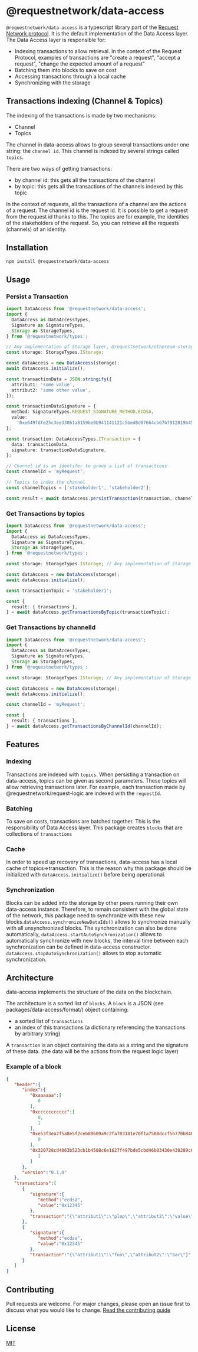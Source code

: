 # @requestnetwork/data-access

`@requestnetwork/data-access` is a typescript library part of the [Request Network protocol](https://github.com/RequestNetwork/requestNetwork).
It is the default implementation of the Data Access layer. The Data Access layer is responsible for:

- Indexing transactions to allow retrieval. In the context of the Request Protocol, examples of transactions are "create a request", "accept a request", "change the expected amount of a request"
- Batching them into blocks to save on cost
- Accessing transactions through a local cache
- Synchronizing with the storage

## Transactions indexing (Channel & Topics)

The indexing of the transactions is made by two mechanisms:

- Channel
- Topics

The channel in data-access allows to group several transactions under one string: the `channel id`.
This channel is indexed by several strings called `topics`.

There are two ways of getting transactions:

- by channel id: this gets all the transactions of the channel
- by topic: this gets all the transactions of the channels indexed by this topic

In the context of requests, all the transactions of a channel are the actions of a request.
The channel id is the request id. It is possible to get a request from the request id thanks to this.
The topics are for example, the identities of the stakeholders of the request. So, you can retrieve all the requests (channels) of an identity.

## Installation

```bash
npm install @requestnetwork/data-access
```

## Usage

### Persist a Transaction

```typescript
import DataAccess from '@requestnetwork/data-access';
import {
  DataAccess as DataAccessTypes,
  Signature as SignatureTypes,
  Storage as StorageTypes,
} from '@requestnetwork/types';

// Any implementation of Storage layer, @requestnetwork/ethereum-storage for example
const storage: StorageTypes.IStorage;

const dataAccess = new DataAccess(storage);
await dataAccess.initialize();

const transactionData = JSON.stringify({
  attribut1: 'some value',
  attribut2: 'some other value',
});

const transactionDataSignature = {
  method: SignatureTypes.REQUEST_SIGNATURE_METHOD.ECDSA,
  value:
    '0xe649fdfe25c3ee33061a8159be9b941141121c5bed8d07664cb67b7912819b4539841a206636c190178ac58978926dad1fe3637a10b656705b71bda5e187510c1b',
};

const transaction: DataAccessTypes.ITransaction = {
  data: transactionData,
  signature: transactionDataSignature,
};

// Channel id is an identifer to group a list of transactions
const channelId = 'myRequest';

// Topics to index the channel
const channelTopics = ['stakeholder1', 'stakeholder2'];

const result = await dataAccess.persistTransaction(transaction, channelId, channelTopics);
```

### Get Transactions by topics

```typescript
import DataAccess from '@requestnetwork/data-access';
import {
  DataAccess as DataAccessTypes,
  Signature as SignatureTypes,
  Storage as StorageTypes,
} from '@requestnetwork/types';

const storage: StorageTypes.IStorage; // Any implementation of Storage layer, @requestnetwork/ethereum-storage for example

const dataAccess = new DataAccess(storage);
await dataAccess.initialize();

const transactionTopic = 'stakeholder1';

const {
  result: { transactions },
} = await dataAccess.getTransactionsByTopic(transactionTopic);
```

### Get Transactions by channelId

```typescript
import DataAccess from '@requestnetwork/data-access';
import {
  DataAccess as DataAccessTypes,
  Signature as SignatureTypes,
  Storage as StorageTypes,
} from '@requestnetwork/types';

const storage: StorageTypes.IStorage; // Any implementation of Storage layer, @requestnetwork/ethereum-storage for example

const dataAccess = new DataAccess(storage);
await dataAccess.initialize();

const channelId = 'myRequest';

const {
  result: { transactions },
} = await dataAccess.getTransactionsByChannelId(channelId);
```

## Features

### Indexing

Transactions are indexed with `topics`. When persisting a transaction on data-access, topics can be given as second parameters. These topics will allow retrieving transactions later. For example, each transaction made by @requestnetwork/request-logic are indexed with the `requestId`.

### Batching

To save on costs, transactions are batched together. This is the responsibility of Data Access layer. This package creates `blocks` that are collections of `transactions`

### Cache

In order to speed up recovery of transactions, data-access has a local cache of topics=>transaction. This is the reason why this package should be initialized with `dataAccess.initialize()` before being operational.

### Synchronization

Blocks can be added into the storage by other peers running their own data-access instance. Therefore, to remain consistent with the global state of the network, this package need to synchronize with these new blocks.`dataAccess.synchronizeNewDataIds()` allows to synchronize manually with all unsynchronized blocks. The synchronization can also be done automatically, `dataAccess.startAutoSynchronization()` allows to automatically synchronize with new blocks, the interval time between each synchronization can be defined in data-access constructor. `dataAccess.stopAutoSynchronization()` allows to stop automatic synchronization.

## Architecture

data-access implements the structure of the data on the blockchain.

The architecture is a sorted list of `blocks`. A `block` is a JSON (see packages/data-access/format/) object containing:

- a sorted list of `transactions`
- an index of this transactions (a dictionary referencing the transactions by arbitrary string)

A `transaction` is an object containing the data as a string and the signature of these data. (the data will be the actions from the request logic layer)

### Example of a block

```JSON
{
   "header":{
      "index":{
         "0xaaaaaa":[
            0
         ],
         "0xccccccccccc":[
            0,
            1
         ],
         "0xe53f3ea2f5a8e5f2ceb89609a9c2fa783181e70f1a7508dccf5b770b846a6a8d":[
            0
         ],
         "0x320728cd4063b523cb1b4508c6e1627f497bde5cbd46b03430e438289c6e1d23":[
            1
         ]
      },
      "version":"0.1.0"
   },
   "transactions":[
      {
         "signature":{
            "method":"ecdsa",
            "value":"0x12345"
         },
         "transaction":"{\"attribut1\":\"plop\",\"attribut2\":\"value\"}"
      },
      {
         "signature":{
            "method":"ecdsa",
            "value":"0x12345"
         },
         "transaction":"{\"attribut1\":\"foo\",\"attribut2\":\"bar\"}"
      }
   ]
}
```

## Contributing

Pull requests are welcome. For major changes, please open an issue first to discuss what you would like to change.
[Read the contributing guide](/CONTRIBUTING.md)

## License

[MIT](/LICENSE)
